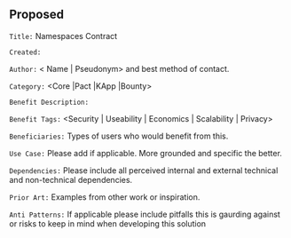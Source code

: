 Proposed
---

`Title:` Namespaces Contract

`Created:` <date created on>

`Author:` < Name | Pseudonym> and best method of contact.

`Category:` <Core |Pact |KApp |Bounty>

`Benefit Description:`

`Benefit Tags:` <Security | Useability | Economics | Scalability | Privacy>

`Beneficiaries:` Types of users who would benefit from this.

`Use Case:` Please add if applicable. More grounded and specific the better.

`Dependencies:` Please include all perceived internal and external technical and
non-technical dependencies.

`Prior Art:` Examples from other work or inspiration.

`Anti Patterns:` If applicable please include pitfalls this is gaurding against
or risks to keep in mind when developing this solution
